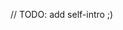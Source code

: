 // TODO: add self-intro ;)
<!---

Hi, I’m @tomchick1229. I am currently working as an AI Research Engineer in Hong Kong. 

I work on algorithm, machine learning && deep learning

What I do
- Reinforcement learning
- Image segmentation
- Robtoics

- Feel free to reach me here or email: tomchickwk@gmail.com 

tomchick1229/tomchick1229 is a ✨ special ✨ repository because its `README.md` (this file) appears on your GitHub profile.
You can click the Preview link to take a look at your changes.
--->
